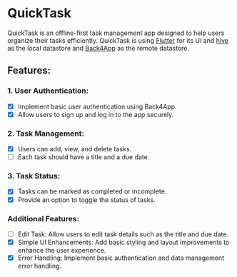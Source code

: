 # QuickTask

QuickTask is an offline-first task management app designed to help users organize their tasks efficiently. QuickTask is using [Flutter](https://flutter.dev/) for its UI and [hive](https://docs.hivedb.dev/#/) as the local datastore and [Back4App](https://www.back4app.com/) as the remote datastore. 

## Features:

### 1. User Authentication:
- [x] Implement basic user authentication using Back4App.
- [x] Allow users to sign up and log in to the app securely.

### 2. Task Management:
- [x] Users can add, view, and delete tasks.
- [ ] Each task should have a title and a due date.

### 3. Task Status:
- [x] Tasks can be marked as completed or incomplete.
- [x] Provide an option to toggle the status of tasks.

### Additional Features:
- [ ] Edit Task: Allow users to edit task details such as the title and due date.
- [x] Simple UI Enhancements: Add basic styling and layout improvements to enhance the user experience.
- [x] Error Handling: Implement basic authentication and data management error handling.
